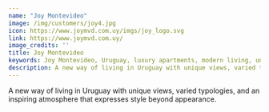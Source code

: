 ```yaml
---
name: "Joy Montevideo"
image: /img/customers/joy4.jpg
icon: https://www.joymvd.com.uy/imgs/joy_logo.svg
link: https://www.joymvd.com.uy/
image_credits: ''
title: Joy Montevideo
keywords: Joy Montevideo, Uruguay, luxury apartments, modern living, unique views
description: A new way of living in Uruguay with unique views, varied typologies, and an inspiring atmosphere that expresses style beyond appearance.
---
```

A new way of living in Uruguay with unique views, varied typologies, and an inspiring atmosphere that expresses style beyond appearance.
